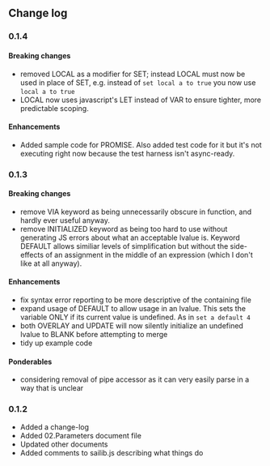 ## Change log

### 0.1.4

#### Breaking changes

 - removed LOCAL as a modifier for SET; instead LOCAL must now be used in place of SET, e.g. instead of `set local a to true` you now use `local a to true` 
 - LOCAL now uses javascript's LET instead of VAR to ensure tighter, more predictable scoping.

#### Enhancements

 - Added sample code for PROMISE.  Also added test code for it but it's not executing right now because the test harness isn't async-ready.
 
### 0.1.3

#### Breaking changes

 - remove VIA keyword as being unnecessarily obscure in function, and hardly ever useful anyway.
 - remove INITIALIZED keyword as being too hard to use without generating JS errors about what an acceptable lvalue is. Keyword DEFAULT allows similiar levels of simplification but without the side-effects of an assignment in the middle of an expression (which I don't like at all anyway).

#### Enhancements

 - fix syntax error reporting to be more descriptive of the containing file
 - expand usage of DEFAULT to allow usage in an lvalue. This sets the variable ONLY if its current value is undefined. As in `set a default 4`
 - both OVERLAY and UPDATE will now silently initialize an undefined lvalue to BLANK before attempting to merge
 - tidy up example code

#### Ponderables

 - considering removal of pipe accessor as it can very easily parse in a way that is unclear

### 0.1.2 

- Added a change-log
- Added 02.Parameters document file
- Updated other documents
- Added comments to sailib.js describing what things do
